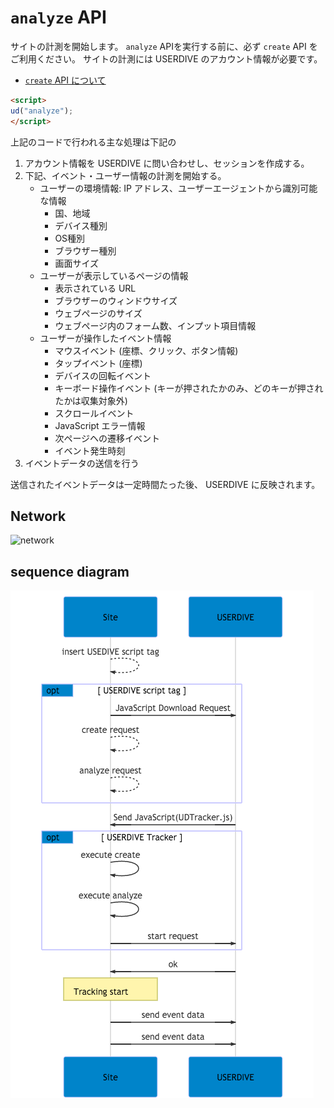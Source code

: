 # `analyze` API

サイトの計測を開始します。
`analyze` APIを実行する前に、必ず `create` API をご利用ください。
サイトの計測には USERDIVE のアカウント情報が必要です。

- [`create` API について](./create.html)

```html
<script>
ud("analyze");
</script>
```

上記のコードで行われる主な処理は下記の

1. アカウント情報を USERDIVE に問い合わせし、セッションを作成する。
1. 下記、イベント・ユーザー情報の計測を開始する。
    - ユーザーの環境情報: IP アドレス、ユーザーエージェントから識別可能な情報
        - 国、地域
        - デバイス種別
        - OS種別
        - ブラウザー種別
        - 画面サイズ
    - ユーザーが表示しているページの情報
        - 表示されている URL
        - ブラウザーのウィンドウサイズ
        - ウェブページのサイズ
        - ウェブページ内のフォーム数、インプット項目情報
    - ユーザーが操作したイベント情報
        - マウスイベント (座標、クリック、ボタン情報)
        - タップイベント (座標)
        - デバイスの回転イベント
        - キーボード操作イベント (キーが押されたかのみ、どのキーが押されたかは収集対象外)
        - スクロールイベント
        - JavaScript エラー情報
        - 次ページヘの遷移イベント
        - イベント発生時刻
1. イベントデータの送信を行う

送信されたイベントデータは一定時間たった後、 USERDIVE に反映されます。

## Network

<!-- Created by draw.io  -->
![network](./files/network.png)

## sequence diagram

![sequence](./mmd/analyze.mmd.png)
